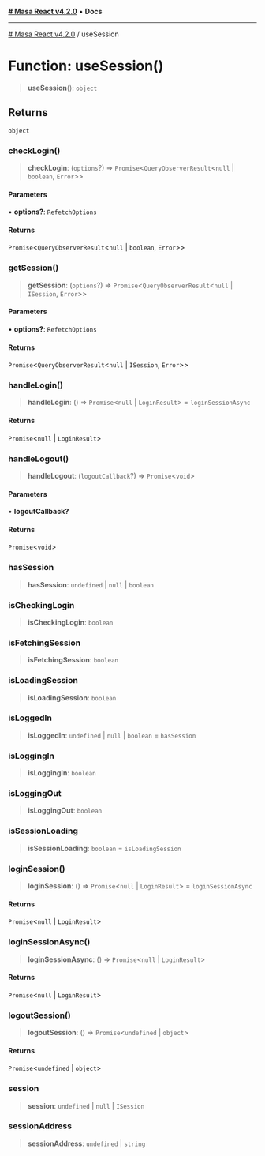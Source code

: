 [**# Masa React v4.2.0**](../README.md) • **Docs**

***

[# Masa React v4.2.0](../globals.md) / useSession

# Function: useSession()

> **useSession**(): `object`

## Returns

`object`

### checkLogin()

> **checkLogin**: (`options`?) => `Promise`\<`QueryObserverResult`\<`null` \| `boolean`, `Error`\>\>

#### Parameters

• **options?**: `RefetchOptions`

#### Returns

`Promise`\<`QueryObserverResult`\<`null` \| `boolean`, `Error`\>\>

### getSession()

> **getSession**: (`options`?) => `Promise`\<`QueryObserverResult`\<`null` \| `ISession`, `Error`\>\>

#### Parameters

• **options?**: `RefetchOptions`

#### Returns

`Promise`\<`QueryObserverResult`\<`null` \| `ISession`, `Error`\>\>

### handleLogin()

> **handleLogin**: () => `Promise`\<`null` \| `LoginResult`\> = `loginSessionAsync`

#### Returns

`Promise`\<`null` \| `LoginResult`\>

### handleLogout()

> **handleLogout**: (`logoutCallback`?) => `Promise`\<`void`\>

#### Parameters

• **logoutCallback?**

#### Returns

`Promise`\<`void`\>

### hasSession

> **hasSession**: `undefined` \| `null` \| `boolean`

### isCheckingLogin

> **isCheckingLogin**: `boolean`

### isFetchingSession

> **isFetchingSession**: `boolean`

### isLoadingSession

> **isLoadingSession**: `boolean`

### isLoggedIn

> **isLoggedIn**: `undefined` \| `null` \| `boolean` = `hasSession`

### isLoggingIn

> **isLoggingIn**: `boolean`

### isLoggingOut

> **isLoggingOut**: `boolean`

### isSessionLoading

> **isSessionLoading**: `boolean` = `isLoadingSession`

### loginSession()

> **loginSession**: () => `Promise`\<`null` \| `LoginResult`\> = `loginSessionAsync`

#### Returns

`Promise`\<`null` \| `LoginResult`\>

### loginSessionAsync()

> **loginSessionAsync**: () => `Promise`\<`null` \| `LoginResult`\>

#### Returns

`Promise`\<`null` \| `LoginResult`\>

### logoutSession()

> **logoutSession**: () => `Promise`\<`undefined` \| `object`\>

#### Returns

`Promise`\<`undefined` \| `object`\>

### session

> **session**: `undefined` \| `null` \| `ISession`

### sessionAddress

> **sessionAddress**: `undefined` \| `string`
